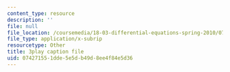 ```yaml
---
content_type: resource
description: ''
file: null
file_location: /coursemedia/18-03-differential-equations-spring-2010/074271551dde5e5db49d8ee4f84e5d36_sZ2qulI6GEk.vtt
file_type: application/x-subrip
resourcetype: Other
title: 3play caption file
uid: 07427155-1dde-5e5d-b49d-8ee4f84e5d36
---
```


